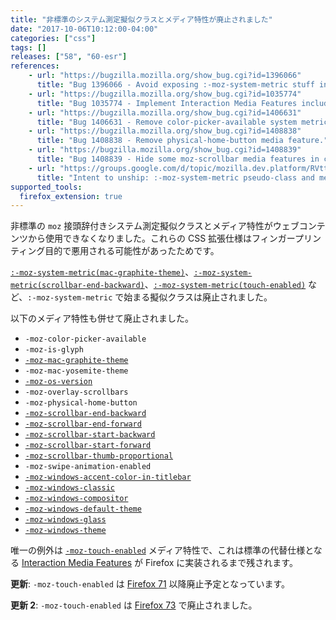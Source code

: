 ```yaml
---
title: "非標準のシステム測定擬似クラスとメディア特性が廃止されました"
date: "2017-10-06T10:12:00-04:00"
categories: ["css"]
tags: []
releases: ["58", "60-esr"]
references:
    - url: "https://bugzilla.mozilla.org/show_bug.cgi?id=1396066"
      title: "Bug 1396066 - Avoid exposing :-moz-system-metric stuff in content pages."
    - url: "https://bugzilla.mozilla.org/show_bug.cgi?id=1035774"
      title: "Bug 1035774 - Implement Interaction Media Features including pointer:coarse that replaces non-standard -moz-touch-enabled"
    - url: "https://bugzilla.mozilla.org/show_bug.cgi?id=1406631"
      title: "Bug 1406631 - Remove color-picker-available system metric."
    - url: "https://bugzilla.mozilla.org/show_bug.cgi?id=1408838"
      title: "Bug 1408838 - Remove physical-home-button media feature."
    - url: "https://bugzilla.mozilla.org/show_bug.cgi?id=1408839"
      title: "Bug 1408839 - Hide some moz-scrollbar media features in content docs."
    - url: "https://groups.google.com/d/topic/mozilla.dev.platform/RVttfrQkXLU/discussion"
      title: "Intent to unship: :-moz-system-metric pseudo-class and media queries in content pages."
supported_tools:
  firefox_extension: true
---
```

非標準の `moz` 接頭辞付きシステム測定擬似クラスとメディア特性がウェブコンテンツから使用できなくなりました。これらの CSS 拡張仕様はフィンガープリンティング目的で悪用される可能性があったためです。

[`:-moz-system-metric(mac-graphite-theme)`](https://developer.mozilla.org/docs/Web/CSS/:-moz-system-metric(mac-graphite-theme))、[`:-moz-system-metric(scrollbar-end-backward)`](https://developer.mozilla.org/docs/Web/CSS/:-moz-system-metric(scrollbar-end-backward))、[`:-moz-system-metric(touch-enabled)`](https://developer.mozilla.org/docs/Web/CSS/:-moz-system-metric(touch-enabled)) など、`:-moz-system-metric` で始まる擬似クラスは廃止されました。

以下のメディア特性も併せて廃止されました。

* `-moz-color-picker-available`
* `-moz-is-glyph`
* [`-moz-mac-graphite-theme`](https://developer.mozilla.org/docs/Web/CSS/@media/-moz-mac-graphite-theme)
* `-moz-mac-yosemite-theme`
* [`-moz-os-version`](https://developer.mozilla.org/docs/Web/CSS/@media/-moz-os-version)
* `-moz-overlay-scrollbars`
* `-moz-physical-home-button`
* [`-moz-scrollbar-end-backward`](https://developer.mozilla.org/docs/Web/CSS/@media/-moz-scrollbar-end-backward)
* [`-moz-scrollbar-end-forward`](https://developer.mozilla.org/docs/Web/CSS/@media/-moz-scrollbar-end-forward)
* [`-moz-scrollbar-start-backward`](https://developer.mozilla.org/docs/Web/CSS/@media/-moz-scrollbar-start-backward)
* [`-moz-scrollbar-start-forward`](https://developer.mozilla.org/docs/Web/CSS/@media/-moz-scrollbar-start-forward)
* [`-moz-scrollbar-thumb-proportional`](https://developer.mozilla.org/docs/Web/CSS/@media/-moz-scrollbar-thumb-proportional)
* `-moz-swipe-animation-enabled`
* [`-moz-windows-accent-color-in-titlebar`](https://developer.mozilla.org/docs/Web/CSS/@media/-moz-windows-accent-color-in-titlebar)
* [`-moz-windows-classic`](https://developer.mozilla.org/docs/Web/CSS/@media/-moz-windows-classic)
* [`-moz-windows-compositor`](https://developer.mozilla.org/docs/Web/CSS/@media/-moz-windows-compositor)
* [`-moz-windows-default-theme`](https://developer.mozilla.org/docs/Web/CSS/@media/-moz-windows-default-theme)
* [`-moz-windows-glass`](https://developer.mozilla.org/docs/Web/CSS/@media/-moz-windows-glass)
* [`-moz-windows-theme`](https://developer.mozilla.org/docs/Web/CSS/@media/-moz-windows-theme)

唯一の例外は [`-moz-touch-enabled`](https://developer.mozilla.org/docs/Web/CSS/@media/-moz-touch-enabled) メディア特性で、これは標準の代替仕様となる [Interaction Media Features](https://drafts.csswg.org/mediaqueries-4/#mf-interaction) が Firefox に実装されるまで残されます。

**更新**: `-moz-touch-enabled` は [Firefox 71](https://www.fxsitecompat.dev/ja/docs/2019/moz-touch-enabled-media-feature-has-been-deprecated/) 以降廃止予定となっています。

**更新 2**: `-moz-touch-enabled` は [Firefox 73](https://www.fxsitecompat.dev/ja/docs/2019/moz-touch-enabled-media-feature-has-been-removed/) で廃止されました。
